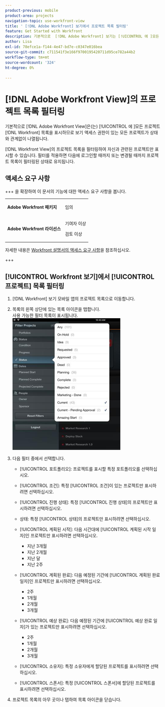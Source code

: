 ```yaml
---
product-previous: mobile
product-area: projects
navigation-topic: use-workfront-view
title: ' [!DNL Adobe Workfront] 보기에서 프로젝트 목록 필터링'
feature: Get Started with Workfront
description: 기본적으로  [!DNL Adobe Workfront] 보기는 [!UICONTROL 에 ]모든 프로젝트 [!DNL Workfront] 목록을 표시하므로 보기 액세스 권한이 있는 모든 프로젝트가 상태와 관계없이 나열됩니다.
author: Lisa
exl-id: 78efce1a-f144-4e47-bd7e-c0347e016bea
source-git-commit: c711541f3e166f9700195420711d95ce782a44b2
workflow-type: tm+mt
source-wordcount: '324'
ht-degree: 0%

---
```


# [!DNL Adobe Workfront View]의 프로젝트 목록 필터링

기본적으로 [!DNL Adobe Workfront View]은(는) [!UICONTROL 에 ]모든 프로젝트[!DNL Workfront] 목록을 표시하므로 보기 액세스 권한이 있는 모든 프로젝트가 상태와 관계없이 나열됩니다.

[!DNL Workfront View]의 프로젝트 목록을 필터링하여 자신과 관련된 프로젝트만 표시할 수 있습니다. 필터를 적용하면 다음에 로그인할 때까지 또는 변경될 때까지 프로젝트 목록이 필터링된 상태로 유지됩니다.

## 액세스 요구 사항

+++ 을 확장하여 이 문서의 기능에 대한 액세스 요구 사항을 봅니다.

<table style="table-layout:auto"> 
 <col> 
 </col> 
 <col> 
 </col> 
 <tbody> 
  <tr> 
   <td role="rowheader"><strong>Adobe Workfront 패키지</strong></td> 
   <td> <p>임의</p> </td> 
  </tr> 
  <tr> 
   <td role="rowheader"><strong>Adobe Workfront 라이선스</strong></td> 
   <td> 
   <p>기여자 이상</p>
   <p>검토 이상</p> </td> 
  </tr> 
 </tbody> 
</table>

자세한 내용은 [Workfront 설명서의 액세스 요구 사항](/help/quicksilver/administration-and-setup/add-users/access-levels-and-object-permissions/access-level-requirements-in-documentation.md)을 참조하십시오.

+++

## [!UICONTROL Workfront 보기]에서 [!UICONTROL 프로젝트] 목록 필터링

1. [!DNL Workfront] 보기 모바일 앱의 프로젝트 목록으로 이동합니다.
1. 목록의 왼쪽 상단에 있는 목록 아이콘을 탭합니다.\
   사용 가능한 필터 목록이 표시됩니다.\
   ![WF_View_filters_050621.jpg](assets/wf-view-filters-050621-350x427.jpg)

1. 다음 필터 중에서 선택합니다.

   * [!UICONTROL 포트폴리오]: 프로젝트를 표시할 특정 포트폴리오를 선택하십시오.
   * [!UICONTROL 조건]: 특정 [!UICONTROL 조건]이 있는 프로젝트만 표시하려면 선택하십시오.
   * [!UICONTROL 진행 상태]: 특정 [!UICONTROL 진행 상태]의 프로젝트만 표시하려면 선택하십시오.
   * 상태: 특정 [!UICONTROL 상태]의 프로젝트만 표시하려면 선택하십시오.
   * [!UICONTROL 계획된 시작]: 다음 시간대에 [!UICONTROL 계획된 시작 일자]인 프로젝트만 표시하려면 선택하십시오.

      * 지난 3개월
      * 지난 2개월
      * 지난 달
      * 지난 2주
   * [!UICONTROL 계획된 완료]: 다음 예정된 기간에 [!UICONTROL 계획된 완료 일자]인 프로젝트만 표시하려면 선택하십시오.

      * 2주
      * 1개월
      * 2개월
      * 3개월
   * [!UICONTROL 예상 완료]: 다음 예정된 기간에 [!UICONTROL 예상 완료 일자]가 있는 프로젝트만 표시하려면 선택하십시오.

      * 2주
      * 1개월
      * 2개월
      * 3개월
   * [!UICONTROL 소유자]: 특정 소유자에게 할당된 프로젝트를 표시하려면 선택하십시오.
   * [!UICONTROL 스폰서]: 특정 [!UICONTROL 스폰서]에 할당된 프로젝트를 표시하려면 선택하십시오.




1. 프로젝트 목록의 아무 곳이나 탭하여 목록 아이콘을 닫습니다.
